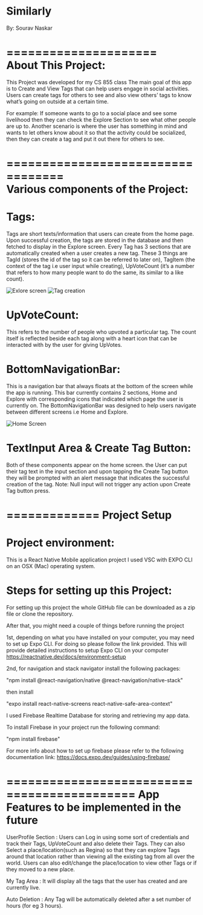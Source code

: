 # Similarly
By: Sourav Naskar

=====================           
About This Project:
=====================
This Project was developed for my CS 855 class
The main goal of this app is to Create and View Tags that can help users engage in social activities.
Users can create tags for others to see and also view others’ tags to know what’s going on outside at a certain time.

For example: If someone wants to go to a social place and see some livelihood then they can check the Explore Section to see what other people are up to.
             Another scenario is where the user has something in mind and wants to let others know about it so that the activity could be socialized, 
             then they can create a tag and put it out there for others to see.
             
==================================             
Various components of the Project:
==================================

Tags:
======
Tags are short texts/information that users can create from the home page.
Upon successful creation, the tags are stored in the database and then fetched to display in the Explore screen.
Every Tag has 3 sections that are automatically created when a user creates a new tag.
These 3 things are TagId (stores the id of the tag so it can be referred to later on), TagItem (the context of the tag i.e user input while creating), UpVoteCount (it’s a number that refers to how many people want to do the same, its similar to a like count).

![Exlore screen](https://user-images.githubusercontent.com/54137383/162671345-950ade2c-d9e2-45fd-b20b-6ad1954a28e5.jpeg)
![Tag creation](https://user-images.githubusercontent.com/54137383/162671388-07485f94-7040-48af-b8f1-59e601cf62b8.jpeg)


UpVoteCount:
============
This refers to the number of people who upvoted a particular tag. The count itself is reflected beside each tag along with a heart icon that can be interacted with by the user for giving UpVotes.

BottomNavigationBar:
====================
This is a navigation bar that always floats at the bottom of the screen while the app is running.
This bar currently contains 2 sections, Home and Explore with corresponding icons that indicated which page the user is currently on.
The BottomNavigationBar was designed to help users navigate between different screens i.e Home and Explore.

![Home Screen](https://user-images.githubusercontent.com/54137383/162671403-b43173bb-0fc8-4338-bb7f-58364fc8c781.jpeg)

TextInput Area & Create Tag Button:
===================================
Both of these components appear on the home screen. 
the User can put their tag text in the input section and upon tapping the Create Tag button they will be prompted with an alert message that indicates the successful creation of the tag.
Note: Null input will not trigger any action upon Create Tag button press.

=============
Project Setup
=============

Project environment:
====================
This is a React Native Mobile application project
I used VSC with EXPO CLI on an OSX (Mac) operating system.

Steps for setting up this Project:
==================================
For setting up this project the whole GitHub file can be downloaded as a zip file or clone the repository.

After that, you might need a couple of things before running the project 

1st, depending on what you have installed on your computer, you may need to set up Expo CLI.
For doing so please follow the link provided. This will provide detailed instructions to setup Expo CLI on your computer
https://reactnative.dev/docs/environment-setup

2nd, for navigation and stack navigator 
install the following packages:

"npm install @react-navigation/native @react-navigation/native-stack"

then  install

"expo install react-native-screens react-native-safe-area-context"


I used Firebase Realtime Database for storing and retrieving my app data.

To install Firebase in your project run the following command:

"npm install firebase"


For more info about how to set up firebase please refer to the following documentation link:
https://docs.expo.dev/guides/using-firebase/


============================================
App Features to be implemented in the future 
============================================
UserProfile Section : Users can Log in using some sort of credentials and track their Tags, UpVoteCount and also delete their Tags.
                      They can also Select a place/location(such as Regina) so that they can explore Tags around that location rather than viewing all the 
                      existing tag from all over the world.
                      Users can also edit/change the place/location to view other Tags or if they moved to a new place.

My Tag Area : It will display all the tags that the user has created and are currently live.

Auto Deletion : Any Tag will be automatically deleted after a set number of hours (for eg 3 hours). 






